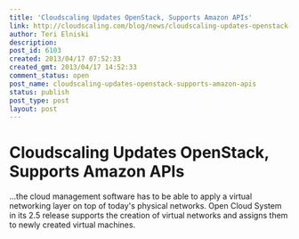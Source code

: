 ```yaml
---
title: 'Cloudscaling Updates OpenStack, Supports Amazon APIs'
link: http://cloudscaling.com/blog/news/cloudscaling-updates-openstack-supports-amazon-apis/
author: Teri Elniski
description: 
post_id: 6103
created: 2013/04/17 07:52:33
created_gmt: 2013/04/17 14:52:33
comment_status: open
post_name: cloudscaling-updates-openstack-supports-amazon-apis
status: publish
post_type: post
layout: post
---
```


# Cloudscaling Updates OpenStack, Supports Amazon APIs

...the cloud management software has to be able to apply a virtual networking layer on top of today's physical networks. Open Cloud System in its 2.5 release supports the creation of virtual networks and assigns them to newly created virtual machines.